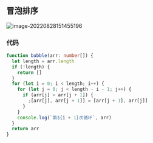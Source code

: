 ## 冒泡排序

![image-20220828151455196](https://qn.huat.xyz/mac/20220828151455.png)

### 代码

```ts
function bubble(arr: number[]) {
  let length = arr.length
  if (!length) {
    return []
  }
  for (let i = 0; i < length; i++) {
    for (let j = 0; j < length - i - 1; j++) {
      if (arr[j] > arr[j + 1]) {
        ;[arr[j], arr[j + 1]] = [arr[j + 1], arr[j]]
      }
    }
    console.log(`第${i + 1}次循环`, arr)
  }
  return arr
}
```
